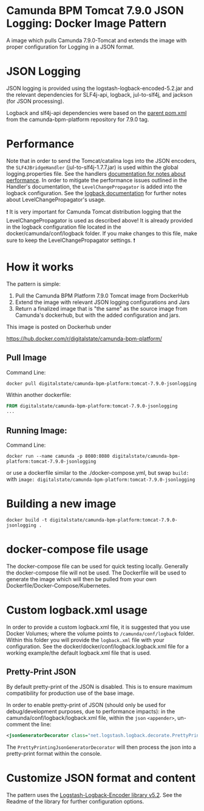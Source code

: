 # Camunda BPM Tomcat 7.9.0 JSON Logging: Docker Image Pattern

A image which pulls Camunda 7.9.0-Tomcat and extends the image with proper configuration for Logging in a JSON format.

# JSON Logging

JSON logging is provided using the logstash-logback-encoded-5.2.jar and the relevant dependencies for SLF4j-api, logback, jul-to-slf4j, and jackson (for JSON processing).

Logback and slf4j-api dependencies were based on the [parent pom.xml](https://github.com/camunda/camunda-bpm-platform/blob/7.9.0/parent/pom.xml#L24-L25) from the camunda-bpm-platform repository for 7.9.0 tag.

# Performance

Note that in order to send the Tomcat/catalina logs into the JSON encoders, the `SLF4JBridgeHandler` (jul-to-slf4j-1.7.7.jar) is used within the global logging.properties file.  See the handlers [documentation for notes about performance](https://www.slf4j.org/api/org/slf4j/bridge/SLF4JBridgeHandler.html).  In order to mitigate the performance issues outlined in the Handler's documentation, the `LevelChangePropagator` is added into the logback configuration.  See the [logback documentation](https://logback.qos.ch/manual/configuration.html#LevelChangePropagator) for further notes about LevelChangePropagator's usage.

:exclamation: It is very important for Camunda Tomcat distribution logging that the LevelChangePropagator is used as described above!  It is already provided in the logback configuration file located in the docker/camunda/conf/logback folder.  If you make changes to this file, make sure to keep the LevelChangePropagator settings. :exclamation:


# How it works

The pattern is simple: 

1. Pull the Camunda BPM Platform 7.9.0 Tomcat image from DockerHub
2. Extend the image with relevant JSON logging configurations and Jars
3. Return a finalized image that is "the same" as the source image from Camunda's dockerhub, but with the added configuration and jars.

This image is posted on Dockerhub under

https://hub.docker.com/r/digitalstate/camunda-bpm-platform/

## Pull Image

Command Line:

`docker pull digitalstate/camunda-bpm-platform:tomcat-7.9.0-jsonlogging` 

Within another dockerfile:

```dockerfile
FROM digitalstate/camunda-bpm-platform:tomcat-7.9.0-jsonlogging
...
```

## Running Image:

Command Line: 

`docker run --name camunda -p 8080:8080 digitalstate/camunda-bpm-platform:tomcat-7.9.0-jsonlogging`

or use a dockerfile similar to the ./docker-compose.yml, but swap `build:` with `image: digitalstate/camunda-bpm-platform:tomcat-7.9.0-jsonlogging`


# Building a new image

`docker build -t digitalstate/camunda-bpm-platform:tomcat-7.9.0-jsonlogging .`


# docker-compose file usage

The docker-compose file can be used for quick testing locally.  Generally the docker-compose file will not be used.  The Dockerfile will be used to generate the image which will then be pulled from your own Dockerfile/Docker-Compose/Kubernetes.


# Custom logback.xml usage

In order to provide a custom logback.xml file, it is suggested that you use Docker Volumes; where the volume points to `/camunda/conf/logback` folder.  Within this folder you will provide the `logback.xml` file with your configuration.  See the docker/docker/conf/logback.logback.xml file for a working example/the default logback.xml file that is used.

## Pretty-Print JSON

By default pretty-print of the JSON is disabled.  This is to ensure maximum compatibility for production use of the base image.

In order to enable pretty-print of JSON (should only be used for debug/development purposes, due to performance impacts): in the camunda/conf/logback/logback.xml file, within the `json` `<appender>`, un-comment the line: 
```xml
<jsonGeneratorDecorator class="net.logstash.logback.decorate.PrettyPrintingJsonGeneratorDecorator"/>
```

The `PrettyPrintingJsonGeneratorDecorator` will then process the json into a pretty-print format within the console.


# Customize JSON format and content

The pattern uses the [Logstash-Logback-Encoder library v5.2](https://github.com/logstash/logstash-logback-encoder/tree/logstash-logback-encoder-5.2).  See the Readme of the library for further configuration options.